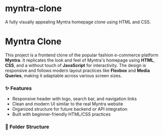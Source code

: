 # myntra-clone
A fully visually appealing Myntra homepage clone using HTML and CSS.
# Myntra Clone

This project is a frontend clone of the popular fashion e-commerce platform **Myntra**. It replicates the look and feel of Myntra's homepage using **HTML**, **CSS**, and a without touch of **JavaScript** for interactivity. The design is responsive and follows modern layout practices like **Flexbox** and **Media Queries**, making it adaptable across various screen sizes.

### ✨ Features
- Responsive header with logo, search bar, and navigation links
- Clean and modern UI similar to the real Myntra website
- Organized structure for future backend or API integration
- Built with beginner-friendly HTML/CSS practices

### 📁 Folder Structure

